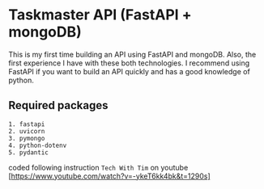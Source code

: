 # Taskmaster API (FastAPI + mongoDB)

This is my first time building an API using FastAPI and mongoDB. Also, the first experience I have with
these both technologies. I recommend using FastAPI if you want to build an API quickly 
and has a good knowledge of python. 


## Required packages

    1. fastapi
    2. uvicorn
    3. pymongo
    4. python-dotenv
    5. pydantic

coded following instruction `Tech With Tim` on youtube
 [https://www.youtube.com/watch?v=-ykeT6kk4bk&t=1290s]


